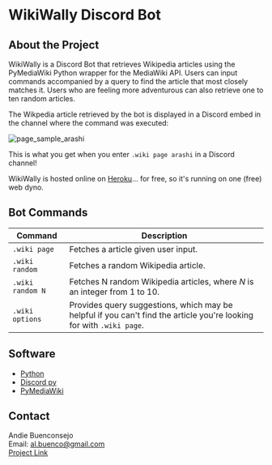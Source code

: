 # WikiWally Discord Bot
## About the Project

WikiWally is a Discord Bot that retrieves Wikipedia articles using the PyMediaWiki Python wrapper for the MediaWiki API. Users can input commands accompanied by a query to find the article that most closely matches it. Users who are feeling more adventurous can also retrieve one to ten random articles.

The Wikpedia article retrieved by the bot is displayed in a Discord embed in the channel where the command was executed:

![page_sample_arashi](https://user-images.githubusercontent.com/25872191/158001111-83f5423e-716b-40cf-97ad-654c1e997fa0.png)  

This is what you get when you enter ```.wiki page arashi``` in a Discord channel!

WikiWally is hosted online on [Heroku](https://www.heroku.com/home)... for free, so it's running on one (free) web dyno.

## Bot Commands
|      Command     | Description |
|------------------| ------------|
| ```.wiki page``` | Fetches a article given user input.|
| ```.wiki random``` | Fetches a random Wikipedia article.|
| ```.wiki random N ```| Fetches N random Wikipedia articles, where _N_ is an integer from 1 to 10.|
| ```.wiki options```| Provides query suggestions, which may be helpful if you can't find the article you're looking for with ```.wiki page```.|


## Software
- [Python](https://www.python.org/)
- [Discord py](https://discordpy.readthedocs.io/en/stable/)
- [PyMediaWiki](https://pymediawiki.readthedocs.io/en/latest/)

## Contact
Andie Buenconsejo  
Email: al.buenco@gmail.com  
[Project Link](https://github.com/abuenco/WikiWally)




